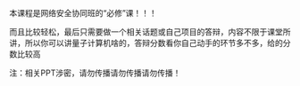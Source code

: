 本课程是网络安全协同班的“必修”课！！！

而且比较轻松，最后只需要做一个相关话题或自己项目的答辩，内容不限于课堂所讲，所以你可以讲量子计算机啥的，答辩分数看你自己动手的环节多不多，给的分数比较高

注：相关PPT涉密，请勿传播请勿传播请勿传播！
